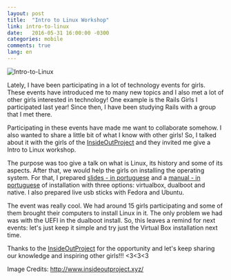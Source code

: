 ```yaml
---
layout: post
title:  "Intro to Linux Workshop"
link: intro-to-linux
date:   2016-05-31 16:00:00 -0300
categories: mobile
comments: true
lang: en
---
```


![Intro-to-Linux](https://dl.dropboxusercontent.com/u/11831892/BlogStuff/intro-to-linux.jpg)


Lately, I have been participating in a lot of technology events for girls. These events have introduced me to many new topics and I also met a lot of other girls interested in technology! One example is the Rails Girls I participated last year! Since then, I have been studying Rails with a group that I met there.

Participating in these events have made me want to collaborate somehow. I also wanted to share a little bit of what I know with other girls! So, I talked about it with the girls of the [InsideOutProject](http://www.insideoutproject.xyz/) and they invited me give a Intro to Linux workshop.

The purpose was too give a talk on what is Linux, its history and some of its aspects. After that, we would help the girls on installing the operating system. For that, I prepared [slides - in portuguese](http://www.thaissa.eng.br/intro-to-linux-slides/) and a [manual - in portuguese](http://www.thaissa.eng.br/intro-to-linux-docs/) of installation with three options: virtualbox, dualboot and native. I also prepared live usb sticks with Fedora and Ubuntu.

The event was really cool. We had around 15 girls participating and some of them brought their computers to install Linux in it. The only problem we had was with the UEFI in the dualboot install. So, this leaves a remind for next events: let's just keep it simple and try just the Virtual Box installation next time.
 
Thanks to the [InsideOutProject](http://www.insideoutproject.xyz/) for the opportunity and let's keep sharing our knowledge and inspiring other girls!!! <3<3<3

Image Credits: http://www.insideoutproject.xyz/
